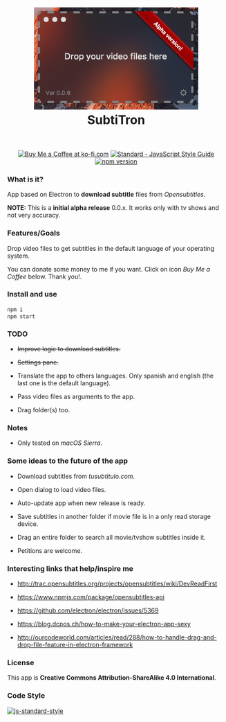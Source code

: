 <h1 align="center">
  <img src="screenshot01.png" alt="Subtitron">
  <br>
  SubtiTron
  <br>
  <br>
</h1>

<p align="center">
<a href='https://ko-fi.com/A838QJC' target='_blank'><img height='36' style='border:0px;height:36px;' src='https://az743702.vo.msecnd.net/cdn/kofi2.png?v=0' border='0' alt='Buy Me a Coffee at ko-fi.com' /></a>
  <a href="http://standardjs.com"><img src="https://img.shields.io/badge/code_style-standard-brightgreen.svg" alt="Standard - JavaScript Style Guide"></a>
  <a href="https://www.npmjs.com/package/standard"><img src="https://img.shields.io/npm/v/standard.svg" alt="npm version"></a>
</p>

### What is it?

App based on Electron to **download subtitle** files from *Opensubtitles*.

**NOTE:** This is a **initial alpha release** 0.0.x. It works only with tv shows and not very accuracy.

### Features/Goals

Drop video files to get subtitles in the default language of your operating system.

You can donate some money to me if you want. Click on icon *Buy Me a Coffee* below. Thank you!.

### Install and use

```
npm i
npm start
```

### TODO

* ~~Improve logic to download subtitles.~~

* ~~Settings pane.~~

* Translate the app to others languages. Only spanish and english (the last one is the default language).

* Pass video files as arguments to the app.

* Drag folder(s) too.

### Notes

* Only tested on *macOS Sierra*.

### Some ideas to the future of the app

* Download subtitles from *tusubtitulo.com*.

* Open dialog to load video files.

* Auto-update app when new release is ready.

* Save subtitles in another folder if movie file is in a only read storage device.

* Drag an entire folder to search all movie/tvshow subtitles inside it.

* Petitions are welcome.

### Interesting links that help/inspire me

* http://trac.opensubtitles.org/projects/opensubtitles/wiki/DevReadFirst

* https://www.npmjs.com/package/opensubtitles-api

* https://github.com/electron/electron/issues/5369

* https://blog.dcpos.ch/how-to-make-your-electron-app-sexy

* http://ourcodeworld.com/articles/read/288/how-to-handle-drag-and-drop-file-feature-in-electron-framework

### License

This app is **Creative Commons Attribution-ShareAlike 4.0 International**.

### Code Style

[![js-standard-style](https://cdn.rawgit.com/feross/standard/master/badge.svg)](https://github.com/feross/standard)

